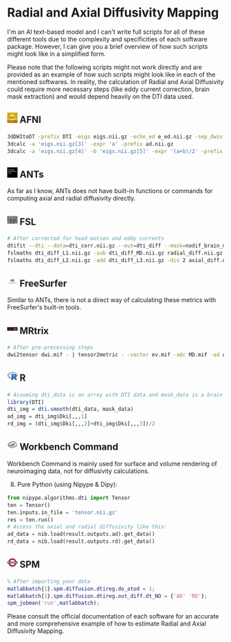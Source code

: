 # Radial and Axial Diffusivity Mapping

I'm an AI text-based model and I can't write full scripts for all of these different tools due to the complexity and specificities of each software package. However, I can give you a brief overview of how such scripts might look like in a simplified form. 

Please note that the following scripts might not work directly and are provided as an example of how such scripts might look like in each of the mentioned softwares. In reality, the calculation of Radial and Axial Diffusivity could require more necessary steps (like eddy current correction, brain mask extraction) and would depend heavily on the DTI data used.

## <img src="../icons/afni.png" height="24px" /> AFNI

```bash
3dDWItoDT -prefix DTI -eigs eigs.nii.gz -echo_ed e_ed.nii.gz -sep_dwis
3dcalc -a 'eigs.nii.gz[3]' -expr 'a' -prefix ad.nii.gz
3dcalc -a 'eigs.nii.gz[4]' -b 'eigs.nii.gz[5]' -expr '(a+b)/2' -prefix rd.nii.gz
```

## <img src="../icons/ants.png" height="24px" /> ANTs

As far as I know, ANTs does not have built-in functions or commands for computing axial and radial diffusivity directly.

## <img src="../icons/fsl.png" height="24px" /> FSL

```bash
# After corrected for head motion and eddy currents
dtifit --dti --data=dti_corr.nii.gz --out=dti_diff --mask=nodif_brain_mask.nii.gz --bvecs=bvecs_corr --bvals=bvals
fslmaths dti_diff_L1.nii.gz -sub dti_diff_MD.nii.gz radial_diff.nii.gz
fslmaths dti_diff_L2.nii.gz -add dti_diff_L3.nii.gz -div 2 axial_diff.nii.gz
```

## <img src="../icons/freesurfer.png" height="24px" /> FreeSurfer

Similar to ANTs, there is not a direct way of calculating these metrics with FreeSurfer's built-in tools.

## <img src="../icons/mrtrix.png" height="24px" /> MRtrix

```bash
# After pre-processing steps
dwi2tensor dwi.mif - | tensor2metric - -vector ev.mif -adc MD.mif -ad AD.mif -rd RD.mif
```

## <img src="../icons/r.png" height="24px" /> R

```R
# Assuming dti_data is an array with DTI data and mask_data is a brain mask
library(DTI)
dti_img = dti.smooth(dti_data, mask_data)
ad_img = dti_img$Dki[,,,1]
rd_img = (dti_img$Dki[,,,2]+dti_img$Dki[,,,3])/2
```

## <img src="../icons/workbench_command.png" height="24px" /> Workbench Command

Workbench Command is mainly used for surface and volume rendering of neuroimaging data, not for diffusivity calculations.

8. Pure Python (using Nipype & Dipy):

```python
from nipype.algorithms.dti import Tensor
ten = Tensor()
ten.inputs.in_file = 'tensor.nii.gz'
res = ten.run() 
# Access the axial and radial diffusivity like this:
ad_data = nib.load(result.outputs.ad).get_data()
rd_data = nib.load(result.outputs.rd).get_data()
```

## <img src="../icons/spm.png" height="24px" /> SPM

```MATLAB
% After importing your data
matlabbatch{1}.spm.diffusion.dtireg.do_atod = 1;
matlabbatch{1}.spm.diffusion.dtireg.out_diff.dt_NO = {'AD' 'RD'};
spm_jobman('run',matlabbatch);
```
Please consult the official documentation of each software for an accurate and more comprehensive example of how to estimate Radial and Axial Diffusivity Mapping.